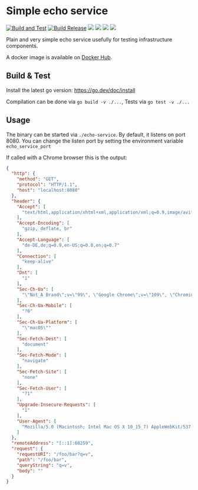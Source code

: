 # Simple echo service

[![Build and Test](https://github.com/afrouper/echo-service/actions/workflows/build.yml/badge.svg)](https://github.com/afrouper/echo-service/actions/workflows/build.yml)
[![Build Release](https://github.com/afrouper/echo-service/actions/workflows/release.yaml/badge.svg)](https://github.com/afrouper/echo-service/actions/workflows/release.yaml)
[![](https://badgen.net/github/release/afrouper/echo-service?icon=github)](https://github.com/afrouper/echo-service/releases/latest)
![](https://badgen.net/github/releases/afrouper/echo-service)
![](https://badgen.net/github/open-issues/afrouper/echo-service)
[![](https://badgen.net/github/license/afrouper/echo-service)](https://raw.githubusercontent.com/afrouper/echo-service/main/LICENSE)

Plain and very simple echo service usefully for testing infrastructure components.

A docker image is available on [Docker Hub](https://hub.docker.com/r/afrouper/echo-service).

## Build & Test
Install the latest go version: https://go.dev/doc/install

Compilation can be done via `go build -v ./...`, Tests via `go test -v ./...`

## Usage
The binary can be started via `./echo-service`. By default, it listens on port 8080. You can change the listen port
by setting the environment variable `echo_service_port`

If called with a Chrome browser this is  the output: 
```json
{
  "http": {
    "method": "GET",
    "protocol": "HTTP/1.1",
    "host": "localhost:8080"
  },
  "header": {
    "Accept": [
      "text/html,application/xhtml+xml,application/xml;q=0.9,image/avif,image/webp,image/apng,*/*;q=0.8,application/signed-exchange;v=b3;q=0.9"
    ],
    "Accept-Encoding": [
      "gzip, deflate, br"
    ],
    "Accept-Language": [
      "de-DE,de;q=0.9,en-US;q=0.8,en;q=0.7"
    ],
    "Connection": [
      "keep-alive"
    ],
    "Dnt": [
      "1"
    ],
    "Sec-Ch-Ua": [
      "\"Not_A Brand\";v=\"99\", \"Google Chrome\";v=\"109\", \"Chromium\";v=\"109\""
    ],
    "Sec-Ch-Ua-Mobile": [
      "?0"
    ],
    "Sec-Ch-Ua-Platform": [
      "\"macOS\""
    ],
    "Sec-Fetch-Dest": [
      "document"
    ],
    "Sec-Fetch-Mode": [
      "navigate"
    ],
    "Sec-Fetch-Site": [
      "none"
    ],
    "Sec-Fetch-User": [
      "?1"
    ],
    "Upgrade-Insecure-Requests": [
      "1"
    ],
    "User-Agent": [
      "Mozilla/5.0 (Macintosh; Intel Mac OS X 10_15_7) AppleWebKit/537.36 (KHTML, like Gecko) Chrome/109.0.0.0 Safari/537.36"
    ]
  },
  "remoteAddress": "[::1]:60259",
  "request": {
    "requestURI": "/foo/bar?q=v",
    "path": "/foo/bar",
    "queryString": "q=v",
    "body": ""
  }
}
```